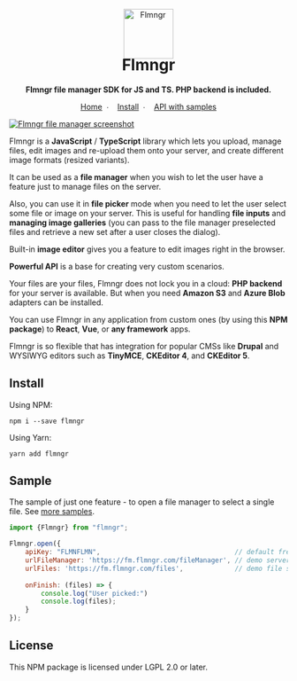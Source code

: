 <p align="center">
    <a href="https://flmngr.com/"><img src="https://flmngr.com/img/Flmngr.png" alt="Flmngr" width="90" /></a>
</p>

<h1 align="center" style="margin-top:-20px">Flmngr</h1>

<p align="center">
    <strong>Flmngr file manager SDK for JS and TS. PHP backend is included.</strong>
</p>

<p align="center">
    <a href="https://flmngr.com/">Home</a>&nbsp;&nbsp;∙&nbsp;&nbsp;&nbsp;&nbsp;<a href="https://flmngr.com/doc/install-npm-package/">Install</a>&nbsp;&nbsp;∙&nbsp;&nbsp;&nbsp;&nbsp;<a href="https://flmngr.com/doc/api">API with samples</a>
</p>

[![Flmngr file manager screenshot](https://flmngr.com/img/browsing.jpg)](https://flmngr.com)

Flmngr is a **JavaScript** / **TypeScript** library which lets you upload, manage files, edit images and re-upload them onto your server, and create different image formats (resized variants).

It can be used as a **file manager** when you wish to let the user have a feature just to manage files on the server.

Also, you can use it in **file picker** mode when you need to let the user select some file or image on your server. This is useful for handling **file inputs** and **managing image galleries** (you can pass to the file manager preselected files and retrieve a new set after a user closes the dialog).

Built-in **image editor** gives you a feature to edit images right in the browser.

**Powerful API** is a base for creating very custom scenarios.

Your files are your files, Flmngr does not lock you in a cloud: **PHP backend** for your server is available. But when you need **Amazon S3** and **Azure Blob** adapters can be installed.

You can use Flmngr in any application from custom ones (by using this **NPM package**) to **React**, **Vue**, or **any framework** apps. 

Flmngr is so flexible that has integration for popular CMSs like **Drupal** and WYSIWYG editors such as **TinyMCE**, **CKEditor 4**, and **CKEditor 5**.

## Install

Using NPM:

```
npm i --save flmngr
```

Using Yarn:

```
yarn add flmngr
```

## Sample

The sample of just one feature - to open a file manager to select a single file. See [more samples](https://flmngr.com/doc/api).

```js
import {Flmngr} from "flmngr";

Flmngr.open({
    apiKey: "FLMNFLMN",                                  // default free key
    urlFileManager: 'https://fm.flmngr.com/fileManager', // demo server
    urlFiles: 'https://fm.flmngr.com/files',             // demo file storage
    
    onFinish: (files) => {
        console.log("User picked:")
        console.log(files);
    }
});
```

## License

This NPM package is licensed under LGPL 2.0 or later.